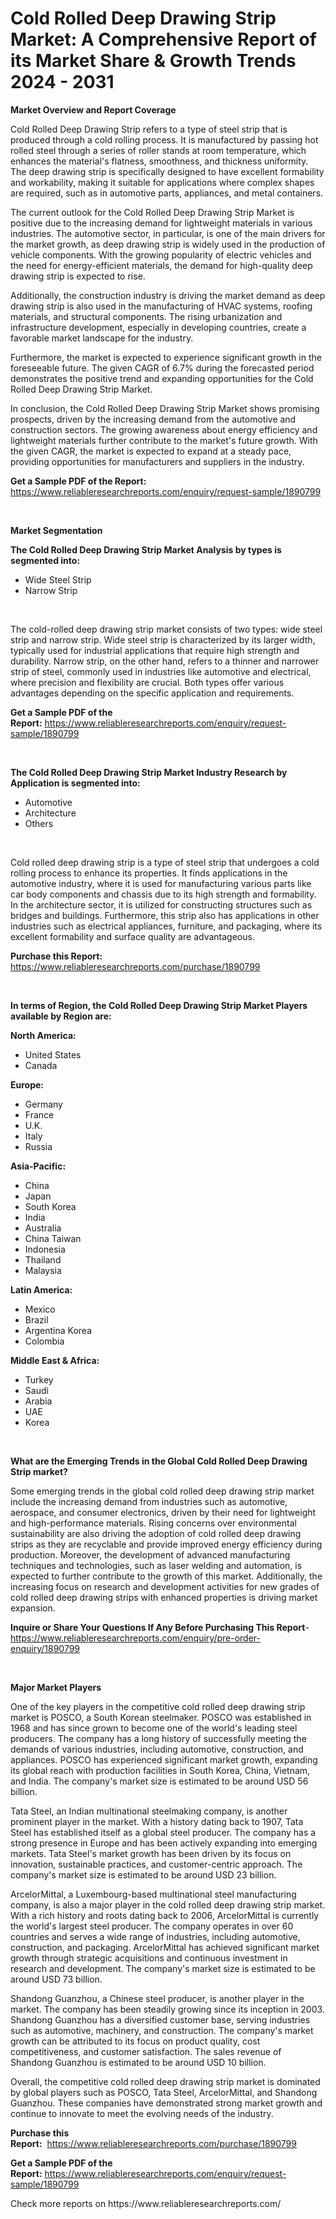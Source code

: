 <p><h1>Cold Rolled Deep Drawing Strip Market: A Comprehensive Report of its Market Share & Growth Trends 2024 - 2031</h1></p><p><strong>Market Overview and Report Coverage</strong></p>
<p><p>Cold Rolled Deep Drawing Strip refers to a type of steel strip that is produced through a cold rolling process. It is manufactured by passing hot rolled steel through a series of roller stands at room temperature, which enhances the material's flatness, smoothness, and thickness uniformity. The deep drawing strip is specifically designed to have excellent formability and workability, making it suitable for applications where complex shapes are required, such as in automotive parts, appliances, and metal containers.</p><p>The current outlook for the Cold Rolled Deep Drawing Strip Market is positive due to the increasing demand for lightweight materials in various industries. The automotive sector, in particular, is one of the main drivers for the market growth, as deep drawing strip is widely used in the production of vehicle components. With the growing popularity of electric vehicles and the need for energy-efficient materials, the demand for high-quality deep drawing strip is expected to rise.</p><p>Additionally, the construction industry is driving the market demand as deep drawing strip is also used in the manufacturing of HVAC systems, roofing materials, and structural components. The rising urbanization and infrastructure development, especially in developing countries, create a favorable market landscape for the industry.</p><p>Furthermore, the market is expected to experience significant growth in the foreseeable future. The given CAGR of 6.7% during the forecasted period demonstrates the positive trend and expanding opportunities for the Cold Rolled Deep Drawing Strip Market.</p><p>In conclusion, the Cold Rolled Deep Drawing Strip Market shows promising prospects, driven by the increasing demand from the automotive and construction sectors. The growing awareness about energy efficiency and lightweight materials further contribute to the market's future growth. With the given CAGR, the market is expected to expand at a steady pace, providing opportunities for manufacturers and suppliers in the industry.</p></p>
<p><strong>Get a Sample PDF of the Report:</strong> <a href="https://www.reliableresearchreports.com/enquiry/request-sample/1890799">https://www.reliableresearchreports.com/enquiry/request-sample/1890799</a></p>
<p>&nbsp;</p>
<p><strong>Market Segmentation</strong></p>
<p><strong>The Cold Rolled Deep Drawing Strip Market Analysis by types is segmented into:</strong></p>
<p><ul><li>Wide Steel Strip</li><li>Narrow Strip</li></ul></p>
<p>&nbsp;</p>
<p><p>The cold-rolled deep drawing strip market consists of two types: wide steel strip and narrow strip. Wide steel strip is characterized by its larger width, typically used for industrial applications that require high strength and durability. Narrow strip, on the other hand, refers to a thinner and narrower strip of steel, commonly used in industries like automotive and electrical, where precision and flexibility are crucial. Both types offer various advantages depending on the specific application and requirements.</p></p>
<p><strong>Get a Sample PDF of the Report:</strong>&nbsp;<a href="https://www.reliableresearchreports.com/enquiry/request-sample/1890799">https://www.reliableresearchreports.com/enquiry/request-sample/1890799</a></p>
<p>&nbsp;</p>
<p><strong>The Cold Rolled Deep Drawing Strip Market Industry Research by Application is segmented into:</strong></p>
<p><ul><li>Automotive</li><li>Architecture</li><li>Others</li></ul></p>
<p>&nbsp;</p>
<p><p>Cold rolled deep drawing strip is a type of steel strip that undergoes a cold rolling process to enhance its properties. It finds applications in the automotive industry, where it is used for manufacturing various parts like car body components and chassis due to its high strength and formability. In the architecture sector, it is utilized for constructing structures such as bridges and buildings. Furthermore, this strip also has applications in other industries such as electrical appliances, furniture, and packaging, where its excellent formability and surface quality are advantageous.</p></p>
<p><strong>Purchase this Report:</strong>&nbsp; <a href="https://www.reliableresearchreports.com/purchase/1890799">https://www.reliableresearchreports.com/purchase/1890799</a></p>
<p>&nbsp;</p>
<p><strong>In terms of Region, the Cold Rolled Deep Drawing Strip Market Players available by Region are:</strong></p>
<p>
    <p> <strong> North America: </strong>
        <ul>
            <li>United States</li>
            <li>Canada</li>
        </ul>
        </p> 
    <p> <strong> Europe: </strong>
        <ul>
            <li>Germany</li>
            <li>France</li>
            <li>U.K.</li>
            <li>Italy</li>
            <li>Russia</li>
        </ul>
        </p> 
    <p> <strong> Asia-Pacific: </strong>
        <ul>
            <li>China</li>
            <li>Japan</li>
            <li>South Korea</li>
            <li>India</li>
            <li>Australia</li>
            <li>China Taiwan</li>
            <li>Indonesia</li>
            <li>Thailand</li>
            <li>Malaysia</li>
        </ul>
        </p> 
    <p> <strong> Latin America: </strong>
        <ul>
            <li>Mexico</li>
            <li>Brazil</li>
            <li>Argentina Korea</li>
            <li>Colombia</li>
        </ul>
        </p> 
    <p> <strong> Middle East & Africa: </strong>
        <ul>
            <li>Turkey</li>
            <li>Saudi</li>
            <li>Arabia</li>
            <li>UAE</li>
            <li>Korea</li>
        </ul>
    </p>
    </p>
<p>&nbsp;</p>
<p><strong>What are the Emerging Trends in the Global Cold Rolled Deep Drawing Strip market?</strong></p>
<p><p>Some emerging trends in the global cold rolled deep drawing strip market include the increasing demand from industries such as automotive, aerospace, and consumer electronics, driven by their need for lightweight and high-performance materials. Rising concerns over environmental sustainability are also driving the adoption of cold rolled deep drawing strips as they are recyclable and provide improved energy efficiency during production. Moreover, the development of advanced manufacturing techniques and technologies, such as laser welding and automation, is expected to further contribute to the growth of this market. Additionally, the increasing focus on research and development activities for new grades of cold rolled deep drawing strips with enhanced properties is driving market expansion.</p></p>
<p><strong>Inquire or Share Your Questions If Any Before Purchasing This Report</strong>- <a href="https://www.reliableresearchreports.com/enquiry/pre-order-enquiry/1890799">https://www.reliableresearchreports.com/enquiry/pre-order-enquiry/1890799</a></p>
<p>&nbsp;</p>
<p><strong>Major Market Players</strong></p>
<p><p>One of the key players in the competitive cold rolled deep drawing strip market is POSCO, a South Korean steelmaker. POSCO was established in 1968 and has since grown to become one of the world's leading steel producers. The company has a long history of successfully meeting the demands of various industries, including automotive, construction, and appliances. POSCO has experienced significant market growth, expanding its global reach with production facilities in South Korea, China, Vietnam, and India. The company's market size is estimated to be around USD 56 billion.</p><p>Tata Steel, an Indian multinational steelmaking company, is another prominent player in the market. With a history dating back to 1907, Tata Steel has established itself as a global steel producer. The company has a strong presence in Europe and has been actively expanding into emerging markets. Tata Steel's market growth has been driven by its focus on innovation, sustainable practices, and customer-centric approach. The company's market size is estimated to be around USD 23 billion.</p><p>ArcelorMittal, a Luxembourg-based multinational steel manufacturing company, is also a major player in the cold rolled deep drawing strip market. With a rich history and roots dating back to 2006, ArcelorMittal is currently the world's largest steel producer. The company operates in over 60 countries and serves a wide range of industries, including automotive, construction, and packaging. ArcelorMittal has achieved significant market growth through strategic acquisitions and continuous investment in research and development. The company's market size is estimated to be around USD 73 billion.</p><p>Shandong Guanzhou, a Chinese steel producer, is another player in the market. The company has been steadily growing since its inception in 2003. Shandong Guanzhou has a diversified customer base, serving industries such as automotive, machinery, and construction. The company's market growth can be attributed to its focus on product quality, cost competitiveness, and customer satisfaction. The sales revenue of Shandong Guanzhou is estimated to be around USD 10 billion.</p><p>Overall, the competitive cold rolled deep drawing strip market is dominated by global players such as POSCO, Tata Steel, ArcelorMittal, and Shandong Guanzhou. These companies have demonstrated strong market growth and continue to innovate to meet the evolving needs of the industry.</p></p>
<p><strong>Purchase this Report:</strong>&nbsp;&nbsp;<a href="https://www.reliableresearchreports.com/purchase/1890799">https://www.reliableresearchreports.com/purchase/1890799</a></p>
<p></p>
<p><strong>Get a Sample PDF of the Report:</strong>&nbsp;<a href="https://www.reliableresearchreports.com/enquiry/request-sample/1890799">https://www.reliableresearchreports.com/enquiry/request-sample/1890799</a></p>
<p>Check more reports on https://www.reliableresearchreports.com/</p>